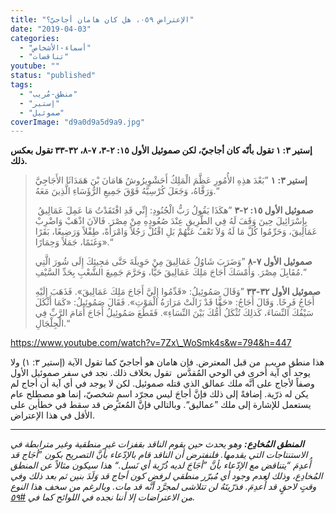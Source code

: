 ```yaml
---
title: "الإعتراض ٠٥٩، هل كان هامان أجاجيّ؟"
date: "2019-04-03"
categories: 
  - "أسماء-الأشخاص"
  - "تناقضات"
youtube: ""
status: "published"
tags: 
  - "منطق-مُريب"
  - "إستير"
  - "صموئيل"
coverImage: "d9a0d9a5d9a9.jpg"
---
```


**إستير ٣: ١ تقول بأنّه كان أجاجيّ، لكن صموئيل الأول ١٥: ٢-٣، ٧-٨، ٣٢-٣٣ تقول بعكس ذلك.**

> **إستير ٣: ١** ”بَعْدَ هذِهِ الأُمُورِ عَظَّمَ الْمَلِكُ أَحَشْوِيرُوشُ هَامَانَ بْنَ هَمَدَاثَا الأَجَاجِيَّ وَرَقَّاهُ، وَجَعَلَ كُرْسِيَّهُ فَوْقَ جَمِيعِ الرُّؤَسَاءِ الَّذِينَ مَعَهُ.“
> 
>  **صموئيل الأول ١٥: ٢-٣** ”هكَذَا يَقُولُ رَبُّ الْجُنُودِ: إِنِّي قَدِ افْتَقَدْتُ مَا عَمِلَ عَمَالِيقُ بِإِسْرَائِيلَ حِينَ وَقَفَ لَهُ فِي الطَّرِيقِ عِنْدَ صُعُودِهِ مِنْ مِصْرَ. فَالآنَ اذْهَبْ وَاضْرِبْ عَمَالِيقَ، وَحَرِّمُوا كُلَّ مَا لَهُ وَلاَ تَعْفُ عَنْهُمْ بَلِ اقْتُلْ رَجُلاً وَامْرَأَةً، طِفْلاً وَرَضِيعًا، بَقَرًا وَغَنَمًا، جَمَلاً وَحِمَارًا».“
> 
> **صموئيل الأول ٧-٨** ”وَضَرَبَ شَاوُلُ عَمَالِيقَ مِنْ حَوِيلَةَ حَتَّى مَجِيئِكَ إِلَى شُورَ الَّتِي مُقَابِلَ مِصْرَ. وَأَمْسَكَ أَجَاجَ مَلِكَ عَمَالِيقَ حَيًّا، وَحَرَّمَ جَمِيعَ الشَّعْبِ بِحَدِّ السَّيْفِ.“
> 
> **صموئيل الأول ٣٢-٣٣** ”وَقَالَ صَمُوئِيلُ: «قَدِّمُوا إِلَيَّ أَجَاجَ مَلِكَ عَمَالِيقَ». فَذَهَبَ إِلَيْهِ أَجَاجُ فَرِحًا. وَقَالَ أَجَاجُ: «حَقًّا قَدْ زَالَتْ مَرَارَةُ الْمَوْتِ». فَقَالَ صَمُوئِيلُ: «كَمَا أَثْكَلَ سَيْفُكَ النِّسَاءَ، كَذلِكَ تُثْكَلُ أُمُّكَ بَيْنَ النِّسَاءِ». فَقَطَعَ صَمُوئِيلُ أَجَاجَ أَمَامَ الرَّبِّ فِي الْجِلْجَالِ.“

https://www.youtube.com/watch?v=7Zx\_WoSmk4s&w=794&h=447

هذا منطق مريب  من قبل المعترض. فإن هامان هو أجاجيّ كما تقول الآية (إستير ٣: ١) ولا يوجد أي آية أُخرى في الوحي المُقدَّس  تقول بخلاف ذلك. نجد في سفر صموئيل الأول وصفاً لأجاج على أنَّه ملك عمالق الذي قتله صموئيل. لكن لا يوجد في أي آية أن أجاج لم يكن له ذرّية. إضافةً إلى ذلك فإنَّ أجاجَ ليس مجرّد اسمٍ شخصيّ، إنما هو مصطلح عام يستعمل للإشارة إلى ملك ”عماليق“. وبالتالي فإنَّ المُعتَرِض قد سقط في خطأين على الأقل في هذا الإعتراض.

* * *

_**المنطق المُخادِع:** وهو يحدث حين يقوم الناقد بقفزات غير منطقية وغير مترابطة في الاستنتاجات التي يقدمها. فلنفترض أن الناقد قام بالإدّعاء بأنَّ التصريح بكون ”أجَاج قد أُعدِمَ “يتناقض مع الإدّعاء بأنَّ ”أجَاجَ لديه ذُرّية أي نَسل.“ هذا سيكون مثالاً عن المنطق المُخادِع، وذلك لعدم وجود أي مُبرّر منطقي لرفض كون أجاج قد وَلَدَ بنين ثم بعد ذلك وفي وقتٍ لاحقٍ قد أُعدِمَ. فذرّيتَهُ لن تتلاشى لمجرَّد أنَّه قد مات. وبالرغم من سخف هذا النوع من الاعتراضات إلا أننا نجده في اللوائح كما في [#٥٩](http://reasonofhope.com/2019/04/03/objectio059/)._
